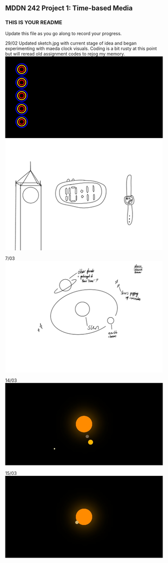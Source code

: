 ## MDDN 242 Project 1: Time-based Media  

### THIS IS YOUR README

Update this file as you go along to record your progress.

29/02
Updated sketch.jpg with current stage of idea and began experimenting with maeda clock visuals. Coding is a bit rusty at this point but will reread old assignment codes to rejog my memory.
![alt text](<Screenshot (234).png>)
![alt text](IMG_0642.JPG)

7/03
![alt text](sketch-1.jpg)

14/03
![alt text](preview-1.jpg)

15/03
![alt text](<preview (1).jpg>)